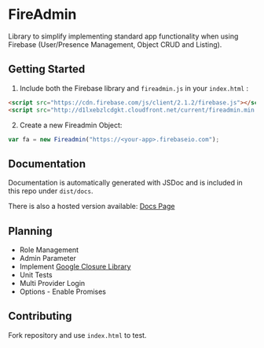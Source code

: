 # FireAdmin

Library to simplify implementing standard app functionality when using Firebase (User/Presence Management, Object CRUD and Listing).


## Getting Started
1. Include both the Firebase library and  `fireadmin.js` in your `index.html` :

  ```html
  <script src="https://cdn.firebase.com/js/client/2.1.2/firebase.js"></script>
  <script src="http://d1lxebzlcdgkt.cloudfront.net/current/fireadmin.min.js"></script>

  ```

2. Create a new Fireadmin Object:

  ```javascript
  var fa = new Fireadmin("https://<your-app>.firebaseio.com");
  ```

## Documentation
Documentation is automatically generated with JSDoc and is included in this repo under `dist/docs`.

There is also a hosted version available: [Docs Page](https://s3.amazonaws.com/prescottprue/Fireadmin/current/docs/Fireadmin.html)

## Planning
* Role Management
* Admin Parameter
* Implement [Google Closure Library](https://github.com/google/closure-library)
* Unit Tests
* Multi Provider Login
* Options - Enable Promises

## Contributing

Fork repository and use `index.html` to test.
